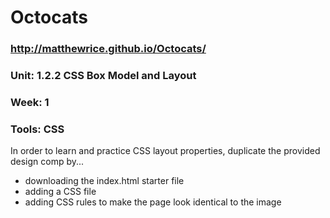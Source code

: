 # Octocats
### http://matthewrice.github.io/Octocats/
### Unit: 1.2.2 CSS Box Model and Layout
### Week: 1
### Tools: CSS

In order to learn and practice CSS layout properties, duplicate the provided design comp by... 
  - downloading the index.html starter file
  - adding a CSS file
  - adding CSS rules to make the page look identical to the image
